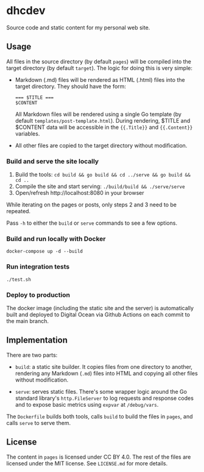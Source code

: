 # dhcdev

Source code and static content for my personal web site.

## Usage

All files in the source directory (by default `pages`) will be compiled into
the target directory (by default `target`). The logic for doing this is very
simple:

-   Markdown (.md) files will be rendered as HTML (.html) files into the
    target directory. They should have the form:

        === $TITLE ===
        $CONTENT

    All Markdown files will be rendered using a single Go template (by default
    `templates/post-template.html`). During rendering, $TITLE and $CONTENT data
    will be accessible in the `{{.Title}}` and `{{.Content}}` variables.

-   All other files are copied to the target directory without modification.

### Build and serve the site locally

1.  Build the tools: `cd build && go build && cd ../serve && go build && cd ..`
2.  Compile the site and start serving: `./build/build && ./serve/serve`
3.  Open/refresh http://localhost:8080 in your browser

While iterating on the pages or posts, only steps 2 and 3 need to be repeated.

Pass `-h` to either the `build` or `serve` commands to see a few options.

### Build and run locally with Docker

    docker-compose up -d --build

### Run integration tests

    ./test.sh

### Deploy to production

The docker image (including the static site and the server) is automatically
built and deployed to Digital Ocean via Github Actions on each commit to the
main branch.

## Implementation

There are two parts:

-   `build`: a static site builder. It copies files from one directory to
    another, rendering any Markdown (`.md`) files into HTML and copying all
    other files without modification.

-   `serve`: serves static files. There's some wrapper logic around the Go
    standard library's `http.FileServer` to log requests and response codes
    and to expose basic metrics using `expvar` at `/debug/vars`.

The `Dockerfile` builds both tools, calls `build` to build the files in `pages`,
and calls `serve` to serve them.

## License

The content in `pages` is licensed under CC BY 4.0. The rest of the files are
licensed under the MIT license. See `LICENSE.md` for more details.
